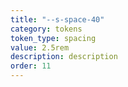 ```yaml
---
title: "--s-space-40"
category: tokens
token_type: spacing
value: 2.5rem
description: description
order: 11
---
```

